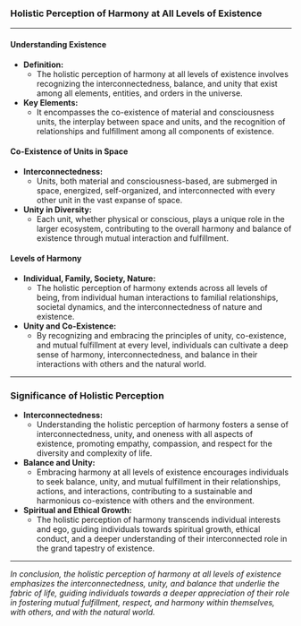 ### Holistic Perception of Harmony at All Levels of Existence

---

#### Understanding Existence

- **Definition:**
  - The holistic perception of harmony at all levels of existence involves recognizing the interconnectedness, balance, and unity that exist among all elements, entities, and orders in the universe.
- **Key Elements:**
  - It encompasses the co-existence of material and consciousness units, the interplay between space and units, and the recognition of relationships and fulfillment among all components of existence.

#### Co-Existence of Units in Space

- **Interconnectedness:**
  - Units, both material and consciousness-based, are submerged in space, energized, self-organized, and interconnected with every other unit in the vast expanse of space.
- **Unity in Diversity:**
  - Each unit, whether physical or conscious, plays a unique role in the larger ecosystem, contributing to the overall harmony and balance of existence through mutual interaction and fulfillment.

#### Levels of Harmony

- **Individual, Family, Society, Nature:**
  - The holistic perception of harmony extends across all levels of being, from individual human interactions to familial relationships, societal dynamics, and the interconnectedness of nature and existence.
- **Unity and Co-Existence:**
  - By recognizing and embracing the principles of unity, co-existence, and mutual fulfillment at every level, individuals can cultivate a deep sense of harmony, interconnectedness, and balance in their interactions with others and the natural world.

---

### Significance of Holistic Perception

- **Interconnectedness:**
  - Understanding the holistic perception of harmony fosters a sense of interconnectedness, unity, and oneness with all aspects of existence, promoting empathy, compassion, and respect for the diversity and complexity of life.
- **Balance and Unity:**
  - Embracing harmony at all levels of existence encourages individuals to seek balance, unity, and mutual fulfillment in their relationships, actions, and interactions, contributing to a sustainable and harmonious co-existence with others and the environment.
- **Spiritual and Ethical Growth:**
  - The holistic perception of harmony transcends individual interests and ego, guiding individuals towards spiritual growth, ethical conduct, and a deeper understanding of their interconnected role in the grand tapestry of existence.

---

_In conclusion, the holistic perception of harmony at all levels of existence emphasizes the interconnectedness, unity, and balance that underlie the fabric of life, guiding individuals towards a deeper appreciation of their role in fostering mutual fulfillment, respect, and harmony within themselves, with others, and with the natural world._
